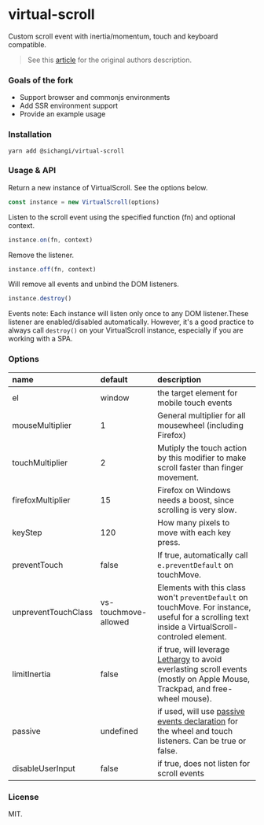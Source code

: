 virtual-scroll
=====

Custom scroll event with inertia/momentum, touch and keyboard compatible.
> See this [article](http://www.everyday3d.com/blog/index.php/2014/08/18/smooth-scrolling-with-virtualscroll/) for the original authors description.

### Goals of the fork
- Support browser and commonjs environments
- Add SSR environment support
- Provide an example usage

### Installation
```
yarn add @sichangi/virtual-scroll
```

### Usage & API

Return a new instance of VirtualScroll. See the options below.
```js
const instance = new VirtualScroll(options)
```

Listen to the scroll event using the specified function (fn) and optional context.
```js
instance.on(fn, context)
```

Remove the listener.
```js
instance.off(fn, context)
```

Will remove all events and unbind the DOM listeners.
```js
instance.destroy()
```

Events note:
Each instance will listen only once to any DOM listener.These listener are enabled/disabled automatically. However, it's a good practice to always call `destroy()` on your VirtualScroll instance, especially if you are working with a SPA.

### Options
| name   |   default     |  description |
|:----------|:-------------|:------|
| el |  window | the target element for mobile touch events |
| mouseMultiplier |  1  |  General multiplier for all mousewheel (including Firefox) |
| touchMultiplier   | 2 |  Mutiply the touch action by this modifier to make scroll faster than finger movement. |
| firefoxMultiplier | 15 |  Firefox on Windows needs a boost, since scrolling is very slow. |
| keyStep | 120 | How many pixels to move with each key press. |
| preventTouch | false | If true, automatically call `e.preventDefault` on touchMove. |
| unpreventTouchClass | vs-touchmove-allowed |  Elements with this class won't `preventDefault` on touchMove. For instance, useful for a scrolling text inside a VirtualScroll-controled element. |
| limitInertia | false | if true, will leverage [Lethargy](https://github.com/d4nyll/lethargy) to avoid everlasting scroll events (mostly on Apple Mouse, Trackpad, and free-wheel mouse). |
| passive | undefined | if used, will use [passive events declaration](https://developer.mozilla.org/en-US/docs/Web/API/EventTarget/addEventListener#Improving_scrolling_performance_with_passive_listeners) for the wheel and touch listeners. Can be true or false. |
| disableUserInput | false | if true, does not listen for scroll events  |

### License
MIT.
